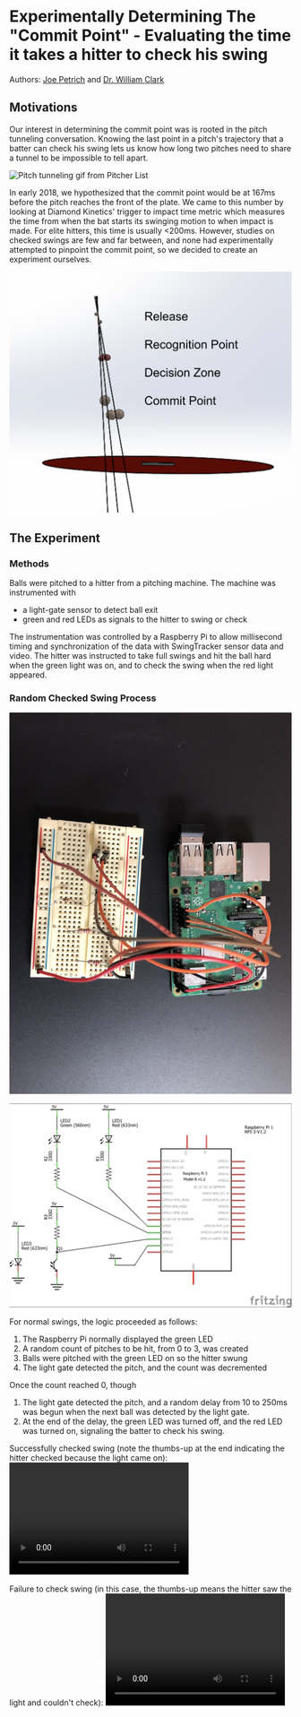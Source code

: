 # Experimentally Determining The "Commit Point" - Evaluating the time it takes a hitter to check his swing
Authors: [Joe Petrich](http://github.com/jpetrich) and [Dr. William Clark](https://www.engineering.pitt.edu/WilliamClark/)

## Motivations
Our interest in determining the commit point was is rooted in the pitch tunneling
conversation. Knowing the last point in a pitch's trajectory that a batter can
check his swing lets us know how long two pitches need to share a tunnel to be
impossible to tell apart.

![Pitch tunneling gif from Pitcher List](tunnel.gif)

In early 2018, we hypothesized that the commit point
would be at 167ms before the pitch reaches the front of the plate. We came to
this number by looking at Diamond Kinetics' trigger to impact time metric which
measures the time from when the bat starts its swinging motion to when impact
is made. For elite hitters, this time is usually <200ms. However, studies on
checked swings are few and far between, and none had experimentally attempted to
pinpoint the commit point, so we decided to create an experiment ourselves.

![Graphic showing original commit point hypothesis](commit_viz.png)

## The Experiment

### Methods
Balls were pitched to a hitter from a pitching machine. The machine was
instrumented with
* a light-gate sensor to detect ball exit
* green and red LEDs as signals to the hitter to swing or check

The instrumentation was controlled by a Raspberry Pi to allow millisecond timing
and synchronization of the data with SwingTracker sensor data and video. The
hitter was instructed to take full swings and hit the ball hard when the green
light was on, and to check the swing when the red light appeared.

### Random Checked Swing Process

![Circuit picture](circuit_picture.png)

![Circuit diagram](circuit_diagram.png)

For normal swings, the logic proceeded as follows:
1. The Raspberry Pi normally displayed the green LED
2. A random count of pitches to be hit, from 0 to 3, was created
3. Balls were pitched with the green LED on so the hitter swung
4. The light gate detected the pitch, and the count was decremented

Once the count reached 0, though
1. The light gate detected the pitch, and a random delay from 10 to 250ms was
begun when the next ball was detected by the light gate.
2. At the end of the delay, the green LED was turned off, and the red LED was
turned on, signaling the batter to check his swing.

Successfully checked swing (note the thumbs-up at the end indicating the hitter
  checked because the light came on):
  <video src="check.mp4" width="320" height="200" controls preload></video>

Failure to check swing (in this case, the thumbs-up means the hitter saw the
  light and couldn't check):
  <video src="failed.mp4" width="320" height="200" controls preload></video>
